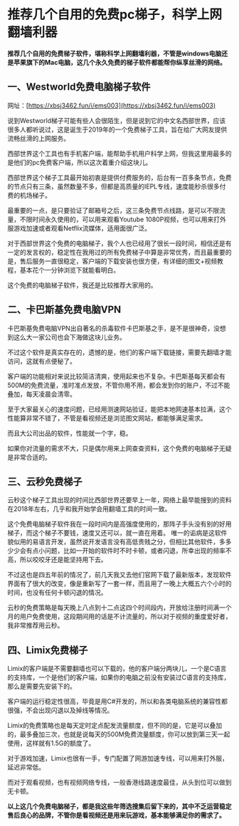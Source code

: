 # 推荐几个自用的免费pc梯子，科学上网翻墙利器

**推荐几个自用的免费梯子软件，堪称科学上网翻墙利器，不管是windows电脑还是苹果旗下的Mac电脑，这几个永久免费的梯子软件都能帮你纵享丝滑的网络。**

## 一、Westworld免费电脑梯子软件

网址：[https://xbsj3462.fun/i/ems003](https://xbsj3462.fun/i/ems003)

说到Westworld梯子可能有些人会很陌生，但是说到它的中文名西部世界，应该很多人都听说过，这是诞生于2019年的一个免费梯子工具，旨在给广大网友提供流畅丝滑的上网服务。

西部世界这个工具也有手机客户端，能帮助手机用户科学上网，但我这里用最多的是他们的pc免费客户端，所以这次着重介绍这块儿。

西部世界这个梯子工具最开始初衷是提供付费服务的，后台有一百多条节点，免费的节点只有三条，虽然数量不多，但都是高质量的IEPL专线，速度能秒杀很多付费的机场梯子。

最重要的一点，是只要验证了邮箱号之后，这三条免费节点线路，是可以不限流量，不限时间永久使用的，可以用来观看Youtube 1080P视频，也可以用来打外服游戏加速或者观看Netflix流媒体，适用面很广泛。

对于西部世界这个免费的电脑梯子，我个人也已经用了很长一段时间，相信还是有一定的发言权的，稳定性在我用过的所有免费梯子中算是非常优秀，而且最重要的是，售后服务一直很稳定，客户端的下载安装也很方便，有详细的图文+视频教程，基本花个一分钟浏览下就能看明白。

这个免费的电脑梯子软件，我还是比较推荐大家用的。

## 二、卡巴斯基免费电脑VPN

卡巴斯基免费电脑VPN出自著名的杀毒软件卡巴斯基之手，是不是很神奇，没想到这么大一家公司也会下海做这块儿业务。

不过这个软件是真实存在的，遗憾的是，他们的客户端下载链接，需要先翻墙才能访问，这就有点便秘了。

客户端的功能相对来说比较简洁清爽，使用起来也不复杂。卡巴斯基每天都会有500M的免费流量，准时准点发放，不管你用不用，都会发到你的账户，不过不能叠加，每天凌晨会清零。

至于大家最关心的速度问题，已经用测速网站验证，能把本地网速基本拉满，这个性能算非常不错了，不管是看视频还是浏览图文网站，都能够满足需求。

而且大公司出品的软件，性能就一个字，稳。

如果你对流量的需求不大，只是偶尔用来上网查查资料，这个免费的电脑梯子无疑是非常合适的。

## 三、云秒免费梯子

云秒这个梯子工具出现的时间比西部世界还要早上一年，网络上最早能搜到的资料在2018年左右，几乎和我开始学会用翻墙工具的时间一致。

这个免费电脑梯子软件我在一段时间内是高强度使用的，那阵子手头没有别的好用梯子，而这个梯子不要钱，速度又还可以，就一直在用着。
唯一的诟病是这软件貌似用的易语言开发，虽然说开发语言没有高低贵贱之分，但相比其他软件，多多少少会有点小问题，比如一开始的软件时不时卡顿，或者闪退，所幸出现的频率不高，所以咬咬牙还是能坚持用下去。

不过这也是四五年前的情况了，前几天我又去他们官网下载了最新版本，发现软件界面有了很大的改变，像是重新写了一套一样，而且用了一晚上大概五六个小时的时间，也没有任何卡顿闪退的情况。

云秒的免费策略是每天晚上八点到十二点这四个时间段内，开放给注册时间满一个月的用户免费使用，这段期间用的话是不计流量的，所以对于视频的重度爱好者，我非常推荐用云秒。

## 四、Limix免费梯子

Limix的客户端是不需要翻墙也可以下载的，他的客户端分两块儿，一个是C语言的支持库，一个是他们的客户端，如果你的电脑之前没有安装过C语言的支持库，那么是需要先安装下的。

客户端的运行稳定性很高，毕竟是用C#开发的，所以和各类电脑系统的兼容性都很强，不会出现闪退以及掉线等情况。

Limix的免费策略也是每天定时定点配发流量额度，但不同的是，它是可以叠加的，最多叠加三次，也就是说每天的500M免费流量额度，你可以放到第三天一起使用，这样就有1.5G的额度了。

对于游戏加速，Limix也很有一手，专门配置了网游加速专线，可以用来打外服，延迟非常低。

而对于观看视频，也有视频网络专线，一般香港线路速度最佳，从头到位可以做到无卡顿。

**以上这几个免费电脑梯子，都是我这些年筛选搜集后留下来的，其中不乏运营稳定售后良心的品牌，不管你是看视频还是用来玩游戏，基本能够满足你的需求了。**

